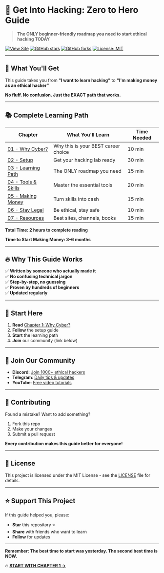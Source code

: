 # 🚀 Get Into Hacking: Zero to Hero Guide

> **The ONLY beginner-friendly roadmap you need to start ethical hacking TODAY**

[![View Site](https://img.shields.io/badge/Live%20Site-Click%20Here-blue?style=for-the-badge&logo=github)](https://harisXcyber.github.io/cyber-guide/)
[![GitHub stars](https://img.shields.io/github/stars/harisXcyber/cyber-guide?style=social)](https://github.com/harisXcyber/cyber-guide/stargazers)
[![GitHub forks](https://img.shields.io/github/forks/harisXcyber/cyber-guide?style=social)](https://github.com/harisXcyber/cyber-guide/network)
[![License: MIT](https://img.shields.io/badge/License-MIT-yellow.svg)](https://opensource.org/licenses/MIT)

---

## 🎯 **What You'll Get**

This guide takes you from **"I want to learn hacking"** to **"I'm making money as an ethical hacker"**

**No fluff. No confusion. Just the EXACT path that works.**

---

## 📚 **Complete Learning Path**

| Chapter | What You'll Learn | Time Needed |
|---------|------------------|-------------|
| [01 - Why Cyber?](01-intro-why-cyber.md) | Why this is your BEST career choice | 10 min |
| [02 - Setup](02-setting-up.md) | Get your hacking lab ready | 30 min |
| [03 - Learning Path](03-learn-path.md) | The ONLY roadmap you need | 15 min |
| [04 - Tools & Skills](04-tools-and-platforms.md) | Master the essential tools | 20 min |
| [05 - Making Money](05-earning-guide.md) | Turn skills into cash | 15 min |
| [06 - Stay Legal](06-whitehat-vs-blackhat.md) | Be ethical, stay safe | 10 min |
| [07 - Resources](07-resources.md) | Best sites, channels, books | 15 min |

**Total Time: 2 hours to complete reading**

**Time to Start Making Money: 3–6 months**

---

## 🔥 **Why This Guide Works**

✅ **Written by someone who actually made it**  
✅ **No confusing technical jargon**  
✅ **Step-by-step, no guessing**  
✅ **Proven by hundreds of beginners**  
✅ **Updated regularly**

---

## 🚀 **Start Here**

1. **Read** [Chapter 1: Why Cyber?](01-intro-why-cyber.md)
2. **Follow** the setup guide
3. **Start** the learning path
4. **Join** our community (link below)

---

## 💬 **Join Our Community**

- **Discord**: [Join 1000+ ethical hackers](https://discord.gg/ethicalhackers)
- **Telegram**: [Daily tips & updates](https://t.me/getintohacking)
- **YouTube**: [Free video tutorials](https://youtube.com/getintohacking)

---

## 🤝 **Contributing**

Found a mistake? Want to add something?

1. Fork this repo  
2. Make your changes  
3. Submit a pull request

**Every contribution makes this guide better for everyone!**

---

## 📜 **License**

This project is licensed under the MIT License - see the [LICENSE](LICENSE) file for details.

---

## ⭐ **Support This Project**

If this guide helped you, please:

- **Star** this repository ⭐  
- **Share** with friends who want to learn  
- **Follow** for updates  

---

**Remember: The best time to start was yesterday. The second best time is NOW.**

🔥 **[START WITH CHAPTER 1 →](01-intro-why-cyber.md)**
